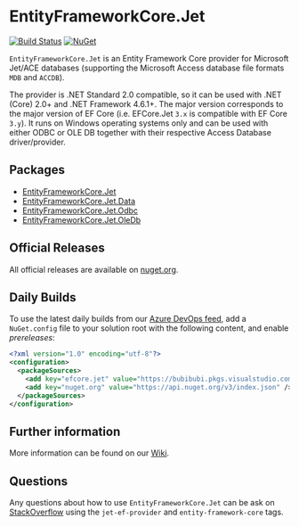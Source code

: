 # EntityFrameworkCore.Jet
[![Build Status](https://bubibubi.visualstudio.com/EntityFrameworkCore.Jet/_apis/build/status/bubibubi.EntityFrameworkCore.Jet?branchName=master)](https://bubibubi.visualstudio.com/EntityFrameworkCore.Jet/_build/latest?definitionId=1&branchName=master)
[![NuGet](https://img.shields.io/nuget/v/EntityFrameworkCore.Jet.svg?style=flat-square&label=nuget)](https://www.nuget.org/packages/EntityFrameworkCore.Jet/)

`EntityFrameworkCore.Jet` is an Entity Framework Core provider for Microsoft Jet/ACE databases (supporting the Microsoft Access database file formats `MDB` and `ACCDB`).

The provider is .NET Standard 2.0 compatible, so it can be used with .NET (Core) 2.0+ and .NET Framework 4.6.1+.
The major version corresponds to the major version of EF Core (i.e. EFCore.Jet `3.x` is compatible with EF Core `3.y`).
It runs on Windows operating systems only and can be used with either ODBC or OLE DB together with their respective Access Database driver/provider.

## Packages

* [EntityFrameworkCore.Jet](https://www.nuget.org/packages/EntityFrameworkCore.Jet/)
* [EntityFrameworkCore.Jet.Data](https://www.nuget.org/packages/EntityFrameworkCore.Jet.Data/)
* [EntityFrameworkCore.Jet.Odbc](https://www.nuget.org/packages/EntityFrameworkCore.Jet.Odbc/)
* [EntityFrameworkCore.Jet.OleDb](https://www.nuget.org/packages/EntityFrameworkCore.Jet.OleDb/)

## Official Releases
All official releases are available on [nuget.org](https://www.nuget.org/packages/EntityFrameworkCore.Jet/).

## Daily Builds
To use the latest daily builds from our [Azure DevOps feed](https://bubibubi.visualstudio.com/EntityFrameworkCore.Jet/_packaging?_a=feed&feed=public%40Local), add a `NuGet.config` file to your solution root with the following content, and enable _prereleases_:

```xml
<?xml version="1.0" encoding="utf-8"?>
<configuration>
  <packageSources>
    <add key="efcore.jet" value="https://bubibubi.pkgs.visualstudio.com/EntityFrameworkCore.Jet/_packaging/public/nuget/v3/index.json" />
    <add key="nuget.org" value="https://api.nuget.org/v3/index.json" />
  </packageSources>
</configuration>
```
  
## Further information
More information can be found on our [Wiki](https://www.github.com/bubibubi/EntityFrameworkCore.Jet/wiki).

## Questions
Any questions about how to use `EntityFrameworkCore.Jet` can be ask on [StackOverflow](https://stackoverflow.com/) using the `jet-ef-provider` and `entity-framework-core` tags.
